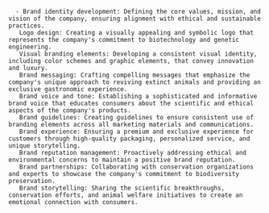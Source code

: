       - Brand identity development: Defining the core values, mission, and vision of the company, ensuring alignment with ethical and sustainable practices.
       Logo design: Creating a visually appealing and symbolic logo that represents the company's commitment to biotechnology and genetic engineering.
       Visual branding elements: Developing a consistent visual identity, including color schemes and graphic elements, that convey innovation and luxury.
       Brand messaging: Crafting compelling messages that emphasize the company's unique approach to reviving extinct animals and providing an exclusive gastronomic experience.
       Brand voice and tone: Establishing a sophisticated and informative brand voice that educates consumers about the scientific and ethical aspects of the company's products.
       Brand guidelines: Creating guidelines to ensure consistent use of branding elements across all marketing materials and communications.
       Brand experience: Ensuring a premium and exclusive experience for customers through high-quality packaging, personalized service, and unique storytelling.
       Brand reputation management: Proactively addressing ethical and environmental concerns to maintain a positive brand reputation.
       Brand partnerships: Collaborating with conservation organizations and experts to showcase the company's commitment to biodiversity preservation.
       Brand storytelling: Sharing the scientific breakthroughs, conservation efforts, and animal welfare initiatives to create an emotional connection with consumers.


